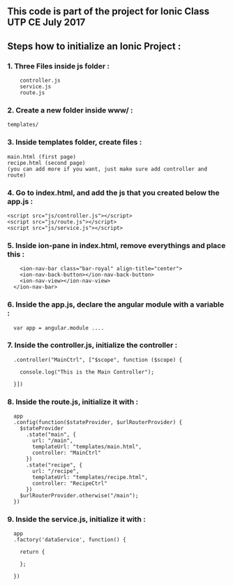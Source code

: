 ## This code is part of the project for Ionic Class UTP CE July 2017

## Steps how to initialize an Ionic Project :

### 1. Three Files inside js folder :
		controller.js
		service.js
		route.js

### 2. Create a new folder inside www/ :
    templates/

### 3. Inside templates folder, create files :
    main.html (first page)
    recipe.html (second page)
    (you can add more if you want, just make sure add controller and route)

### 4. Go to index.html, and add the js that you created below the app.js :
    <script src="js/controller.js"></script>
    <script src="js/route.js"></script>
    <script src="js/service.js"></script>

### 5. Inside ion-pane in index.html, remove everythings and place this :
	    <ion-nav-bar class="bar-royal" align-title="center">
        <ion-nav-back-button></ion-nav-back-button>
        <ion-nav-view></ion-nav-view>
      </ion-nav-bar>

### 6. Inside the app.js, declare the angular module with a variable :
      var app = angular.module ....

### 7. Inside the controller.js, initialize the controller :
      .controller("MainCtrl", ["$scope", function ($scope) {

        console.log("This is the Main Controller");

      }])

### 8. Inside the route.js, initialize it with :
      app
      .config(function($stateProvider, $urlRouterProvider) {
        $stateProvider
          .state("main", {
            url: "/main",
            templateUrl: "templates/main.html",
            controller: "MainCtrl"
          })
          .state("recipe", {
            url: "/recipe",
            templateUrl: "templates/recipe.html",
            controller: "RecipeCtrl"
          })
        $urlRouterProvider.otherwise("/main");
      })

### 9. Inside the service.js, initialize it with :
      app
      .factory('dataService', function() {

        return {
          
        };

      })
